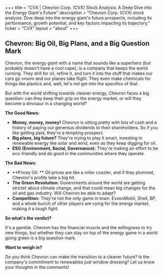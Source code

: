 +++
title = "CVX |  Chevron Corp. (CVX) Stock Analysis: A Deep Dive into the Energy Giant's Future"
description = "Chevron Corp. (CVX) stock analysis: Dive deep into the energy giant's future prospects, including its performance, growth potential, and key factors impacting its trajectory."
ticker = "CVX"
layout = "about"
+++

        


## Chevron: Big Oil, Big Plans, and a Big Question Mark

Chevron, the energy giant with a name that sounds like a superhero (but probably doesn't have a cool cape), is a company that keeps the world running. They drill for oil, refine it, and turn it into the stuff that makes our cars go vroom and our planes take flight. They even make chemicals for things like plastics and, well, let's not get into the specifics of that. 

But with the world shifting towards cleaner energy, Chevron faces a big question: can they keep their grip on the energy market, or will they become a dinosaur in a changing world? 

**The Good News:** 

* **Money, money, money!** Chevron is sitting pretty with lots of cash and a history of paying out generous dividends to their shareholders. So if you like getting paid, they're a tempting prospect.
* **Big plans, big future?** They're trying to play it smart, investing in renewable energy like solar and wind, even as they keep digging for oil. 
* **ESG (Environment, Social, Governance):**  They're making an effort to be eco-friendly and do good in the communities where they operate. 

**The Bad News:**

* **Pricey Oil: ** Oil prices are like a roller coaster, and if they plummet, Chevron's profits take a big hit.
* **The Green Revolution:**  Governments around the world are getting stricter about climate change, and that could mean big changes for the oil and gas industry. Will Chevron be able to adapt?
* **Competition:** They're not the only game in town. ExxonMobil, Shell, BP, and a whole bunch of other players are vying for the energy market, making it a tough fight. 

**So what's the verdict?**

It's a gamble. Chevron has the financial muscle and the willingness to try new things, but whether they can stay on top of the energy game in a world going green is a big question mark.  

**Want to weigh in?**

Do you think Chevron can make the transition to a cleaner future? Is the company's commitment to renewables just window dressing?  Let us know your thoughts in the comments! 

        